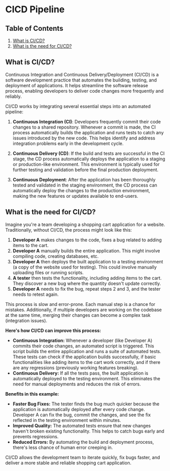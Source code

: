 
# CICD Pipeline

## Table of Contents

1. [What is CI/CD?](#what-is-cicd)
2. [What is the need for CI/CD?](#what-is-the-need-for-cicd)

## What is CI/CD?

Continuous Integration and Continuous Delivery/Deployment (CI/CD) is a software development practice that automates the building, testing, and deployment of applications. It helps streamline the software release process, enabling developers to deliver code changes more frequently and reliably.

CI/CD works by integrating several essential steps into an automated pipeline:

1. **Continuous Integration (CI)**: Developers frequently commit their code changes to a shared repository. Whenever a commit is made, the CI process automatically builds the application and runs tests to catch any issues introduced by the new code. This helps identify and address integration problems early in the development cycle.

2. **Continuous Delivery (CD)**: If the build and tests are successful in the CI stage, the CD process automatically deploys the application to a staging or production-like environment. This environment is typically used for further testing and validation before the final production deployment.

3. **Continuous Deployment**: After the application has been thoroughly tested and validated in the staging environment, the CD process can automatically deploy the changes to the production environment, making the new features or updates available to end-users.

## What is the need for CI/CD?

Imagine you're a team developing a shopping cart application for a website. Traditionally, without CI/CD, the process might look like this:

1. **Developer A** makes changes to the code, fixes a bug related to adding items to the cart.
2. **Developer A** manually builds the entire application. This might involve compiling code, creating databases, etc.
3. **Developer A** then deploys the built application to a testing environment (a copy of the website used for testing). This could involve manually uploading files or running scripts.
4. **A tester** then tests the functionality, including adding items to the cart. They discover a new bug where the quantity doesn't update correctly.
5. **Developer A** needs to fix the bug, repeat steps 2 and 3, and the tester needs to retest again.

This process is slow and error-prone. Each manual step is a chance for mistakes. Additionally, if multiple developers are working on the codebase at the same time, merging their changes can become a complex task (integration issues).

**Here's how CI/CD can improve this process:**

* **Continuous Integration:** Whenever a developer (like Developer A) commits their code changes, an automated script is triggered. This script builds the entire application and runs a suite of automated tests. These tests can check if the application builds successfully, if basic functionalities like adding items to the cart work correctly, and if there are any regressions (previously working features breaking).
* **Continuous Delivery:** If all the tests pass, the built application is automatically deployed to the testing environment. This eliminates the need for manual deployments and reduces the risk of errors.

**Benefits in this example:**

* **Faster Bug Fixes:** The tester finds the bug much quicker because the application is automatically deployed after every code change. Developer A can fix the bug, commit the changes, and see the fix reflected in the testing environment within minutes.
* **Improved Quality:** The automated tests ensure that new changes haven't broken existing functionality. This helps to catch bugs early and prevents regressions.
* **Reduced Errors:** By automating the build and deployment process, there's less chance of human error creeping in.

CI/CD allows the development team to iterate quickly, fix bugs faster, and deliver a more stable and reliable shopping cart application. 

